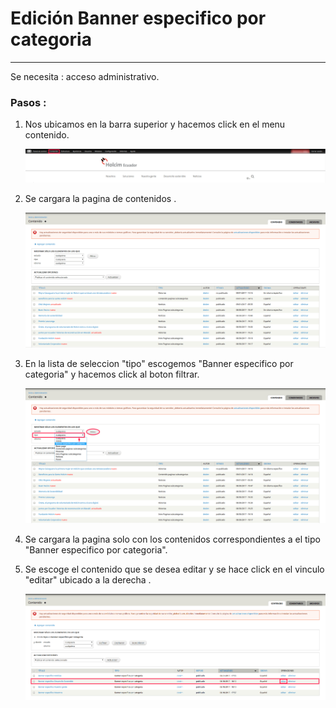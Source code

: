 # Edición Banner especifico por categoria

---

Se necesita : acceso administrativo.

### Pasos :

1. Nos ubicamos en la barra superior y hacemos click en el menu contenido.

   ![](/assets/DeepinScreenshot_select-area_20170927141557.png)

2. Se cargara la pagina de contenidos .

   ![](/assets/DeepinScreenshot_select-area_20170927141740.png)

3. En la lista de seleccion "tipo" escogemos "Banner especifico por categoria" y hacemos click al boton filtrar.

   ![](/assets/DeepinScreenshot_select-area_20170927142300.png)

4. Se cargara la pagina solo con los contenidos correspondientes a el tipo "Banner especifico por categoria".

5. Se escoge el contenido que se desea editar y se hace click en el vinculo "editar" ubicado a la derecha .

   ![](/assets/DeepinScreenshot_select-area_20170927142626.png)



